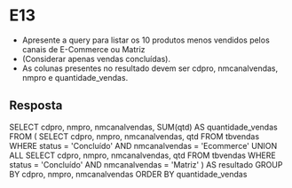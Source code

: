 # E13

- Apresente a query para listar os 10 produtos menos vendidos pelos canais de E-Commerce ou Matriz 
- (Considerar apenas vendas concluídas).  
- As colunas presentes no resultado devem ser cdpro, nmcanalvendas, nmpro e quantidade_vendas.

## Resposta

SELECT cdpro, nmpro, nmcanalvendas, SUM(qtd) AS quantidade_vendas
FROM (
    SELECT cdpro, nmpro, nmcanalvendas, qtd
    FROM tbvendas
    WHERE status = 'Concluído' AND nmcanalvendas = 'Ecommerce' 
    UNION ALL
    SELECT cdpro, nmpro, nmcanalvendas, qtd
    FROM tbvendas
    WHERE status = 'Concluído' AND nmcanalvendas = 'Matriz'
) AS resultado
GROUP BY cdpro, nmpro, nmcanalvendas
ORDER BY quantidade_vendas
